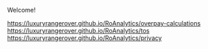Welcome!

https://luxuryrangerover.github.io/RoAnalytics/overpay-calculations
https://luxuryrangerover.github.io/RoAnalytics/tos
https://luxuryrangerover.github.io/RoAnalytics/privacy
